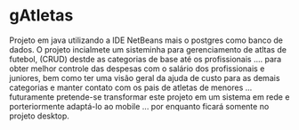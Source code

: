 # gAtletas
Projeto em java utilizando a IDE NetBeans mais o postgres como banco de dados.
O projeto incialmete  um sisteminha para gerenciamento de atltas de futebol, (CRUD) destde as categorias de base até os profissionais .... para obter melhor controle das despesas com o salário dos profissionais e juniores, bem como ter uma visão geral da ajuda de custo para as demais categorias e manter contato com os pais de atletas de menores ... futuramente pretende-se transformar este projeto em um sistema em rede e porteriormente adaptá-lo ao mobile ... por enquanto ficará somente no projeto desktop.
